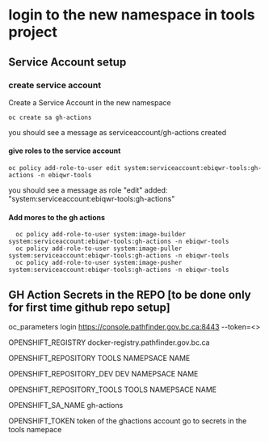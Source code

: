 # login to the new namespace in tools project


##  Service Account setup

### create service account
Create a Service Account in the new namespace

 `oc create sa gh-actions`

you should see a message as serviceaccount/gh-actions created


#### give roles to the service account
`oc policy add-role-to-user edit system:serviceaccount:ebiqwr-tools:gh-actions -n ebiqwr-tools`

you should see a message as role "edit" added: "system:serviceaccount:ebiqwr-tools:gh-actions"

#### Add mores to  the gh actions
```
  oc policy add-role-to-user system:image-builder system:serviceaccount:ebiqwr-tools:gh-actions -n ebiqwr-tools
  oc policy add-role-to-user system:image-puller system:serviceaccount:ebiqwr-tools:gh-actions -n ebiqwr-tools
  oc policy add-role-to-user system:image-pusher system:serviceaccount:ebiqwr-tools:gh-actions -n ebiqwr-tools
```  

##  GH Action Secrets in the REPO [to be done only for first time github repo setup]

oc_parameters
     login https://console.pathfinder.gov.bc.ca:8443 --token=<<insert service account token here>>

OPENSHIFT_REGISTRY
    docker-registry.pathfinder.gov.bc.ca


OPENSHIFT_REPOSITORY
    TOOLS NAMEPSACE NAME



OPENSHIFT_REPOSITORY_DEV
    DEV NAMEPSACE NAME


OPENSHIFT_REPOSITORY_TOOLS
    TOOLS NAMEPSACE NAME
    

OPENSHIFT_SA_NAME
    gh-actions

OPENSHIFT_TOKEN
    token of the ghactions account
    go to secrets in the tools namepace
